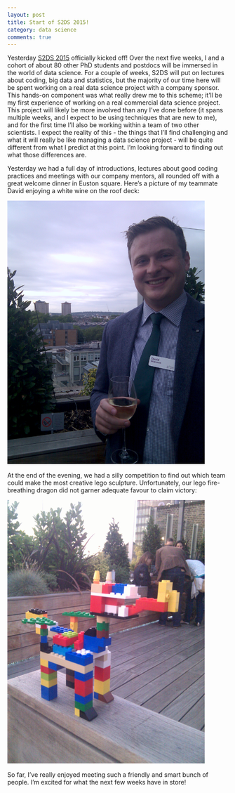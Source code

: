 ```yaml
---
layout: post
title: Start of S2DS 2015!
category: data science
comments: true
---
```


Yesterday [S2DS 2015](http://www.s2ds.org/) officially kicked off!  Over the next five weeks, I and a cohort of about 80 other PhD students and postdocs will be immersed in the world of data science. For a couple of weeks, S2DS will put on lectures about coding, big data and statistics, but the majority of our time here will be spent working on a real data science project with a company sponsor. This hands-on component was what really drew me to this scheme; it’ll be my first experience of working on a real commercial data science project. This project will likely be more involved than any I’ve done before (it spans multiple weeks, and I expect to be using techniques that are new to me), and for the first time I’ll also be working within a team of two other scientists. I expect the reality of this - the things that I’ll find challenging and what it will really be like managing a data science project - will be quite different from what I predict at this point. I’m looking forward to finding out what those differences are. 

Yesterday we had a full day of introductions, lectures about good coding practices and meetings with our company mentors, all rounded off with a great welcome dinner in Euston square. Here’s a picture of my teammate David enjoying a white wine on the roof deck:

<img src="https://raw.githubusercontent.com/linbug/linbug.github.io/master/_downloads/David.jpg" title="Sunroof!" style="height: 600px;margin: 0 auto;"/>

At the end of the evening, we had a silly competition to find out which team could make the most creative lego sculpture. Unfortunately, our lego fire-breathing dragon did not garner adequate favour to claim victory:

<img src="https://raw.githubusercontent.com/linbug/linbug.github.io/master/_downloads/dragon.jpg" title= "legodragon" style="height: 600px;margin: 0 auto;"/>

So far, I’ve really enjoyed meeting such a friendly and smart bunch of people. I’m excited for what the next few weeks have in store! 